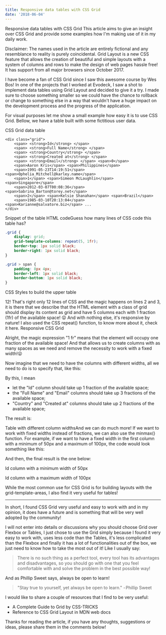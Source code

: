 ```yaml
---
title: Responsive data tables with CSS Grid
date: '2018-06-04'
---
```


Responsive data tables with CSS Grid
This article aims to give an insight over CSS Grid and provide some examples how I'm making use of it in my daily work.

Disclaimer: The names used in the article are entirely fictional and any resemblance to reality is purely coincidental.
Grid Layout is a new CSS feature that allows the creation of beautiful and simple layouts with a system of columns and rows to make the design of web pages hassle free! It has support from all major browsers since October 2017.

I have become a fan of CSS Grid since I saw this awesome course by Wes Bos!
In one of the projects that I worked at Evodeck, I saw a shot to implement data tables using Grid Layout and decided to give it a try. I made sure to choose something smaller so we could have the chance to rollback or change to something else in a way that wouldn't have a huge impact on the development process and the progress of the application.

For visual purposes let me show a small example how easy it is to use CSS Grid. Bellow, we have a table built with some fictitious user data.

CSS Grid data table

```html{3}
<div class="grid">
    <span> <strong>Id</strong> </span>
    <span> <strong>Full Name</strong> </span>
    <span> <strong>Country</strong> </span>
    <span> <strong>Created at</strong> </span>
    <span> <strong>Email</strong> </span> <span>0</span>
    <span>Aaron Kris</span> <span>Philippines</span>
    <span>1991-05-23T14:19:51</span> <span>Ophelia_Mitchell@karley.name</span>
    <span>1</span> <span>Simeon McLaughlin</span> <span>Singapore</span>
    <span>2012-03-07T00:08:36</span> <span>Sabrina_Barton@torey.net</span>
    <span>2</span> <span>Kelsie Shanahan</span> <span>Brazil</span>
    <span>1985-03-10T20:13:04</span> <span>Karianne@salvatore.biz</span> ...
</div>
```

Snippet of the table HTML codeGuess how many lines of CSS code this table has?

```css
.grid {
    display: grid;
    grid-template-columns: repeat(5, 1fr);
    border-top: 1px solid black;
    border-right: 1px solid black;
}

.grid > span {
    padding: 8px 4px;
    border-left: 1px solid black;
    border-bottom: 1px solid black;
}
```

CSS Styles to build the upper table

12! That's right only 12 lines of CSS and the magic happens on lines 2 and 3, it is there that we describe that the HTML element with a class of grid should display its content as grid and have 5 columns each with 1 fraction (1fr) of the available space! 😲 And with nothing else, it's responsive by nature! I also used the CSS repeat() function, to know more about it, check it here.
Responsive CSS Grid

Alright, the magic expression "1 fr" means that the element will occupy one fraction of the available space! And that allows us to create columns with as many spaces as we need and remove the necessity to work with a fixed width!😮

Now imagine that we need to have the columns with different widths, all we need to do is to specify that, like this:

By this, I mean

-   let the "Id" column should take up 1 fraction of the available space;
-   the "Full Name" and "Email" columns should take up 3 fractions of the available space;
-   "Country" and "Created at" columns should take up 2 fractions of the available space;

The result is:

Table with different column widthsAnd we can do much more! If we want to work with fixed widths instead of fractions, we can also use the minmax() function. For example, if we want to have a fixed width in the first column with a minimum of 50px and a maximum of 100px, the code would look something like this:

And then, the final result is the one below:

Id column with a minimum width of 50px

Id column with a maximum width of 100px

While the most common use for CSS Grid is for building layouts with the grid-template-areas, I also find it very useful for tables!

---

In short, I found CSS Grid very useful and easy to work with and in my opinion, it does have a future and is something that will be very well adopted by the community!

I will not enter into details or discussions why you should choose Grid over Flexbox or Tables, I just chose to use the Grid simply because I found it very easy to work with, uses less code than the Tables, it's less complicated than the Flexbox and finally it has a lot of functionalities out of the box, we just need to know how to take the most out of it! Like I usually say:

> There is no such thing as a perfect tool, every tool has its advantages and disadvantages, so you should go with one that you feel comfortable with and solve the problem in the best possible way!

And as Phillip Sweet says, always be open to learn!

> "Stay true to yourself, yet always be open to learn."
> - Phillip Sweet

I would like to share a couple of resources that I find to be very useful:

-   A Complete Guide to Grid by CSS-TRICKS
-   Reference to CSS Grid Layout in MDN web docs

Thanks for reading the article, if you have any thoughts, suggestions or ideas, please share them in the comments below!
